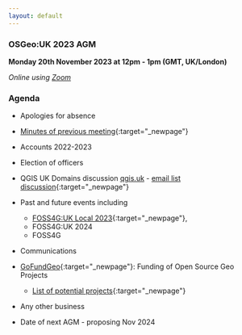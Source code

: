 ```yaml
---
layout: default
---
```


### OSGeo:UK 2023 AGM

**Monday 20th November 2023 at 12pm - 1pm (GMT, UK/London)** 

*Online using [Zoom](https://us06web.zoom.us/j/89884673431?pwd=bq2QfWJk6kgofFAGI7bYcycQTsDNr8.1)*

### Agenda

* Apologies for absence
* [Minutes of previous meeting](./agm2022minutes.html){:target="_newpage"}
* Accounts 2022-2023
* Election of officers
* QGIS UK Domains discussion [qgis.uk](https://qgis.uk/) -  [email list discussion](https://lists.osgeo.org/pipermail/uk/2023-March/001189.html){:target="_newpage"}
	
* Past and future events including 
	- [FOSS4G:UK Local 2023](https://uk.osgeo.org/foss4guklocal2023/){:target="_newpage"},
	- FOSS4G:UK 2024
	- FOSS4G
* Communications 
* [GoFundGeo](../gofundgeo.html){:target="_newpage"}: Funding of Open Source Geo Projects
	- [List of potential projects](https://docs.google.com/document/d/17XcO2yKaOAT81OihVCf_mSrVdTVoH0tqMNMOat13ywE/edit?usp=sharing){:target="_newpage"}
* Any other business
* Date of next AGM - proposing Nov 2024
